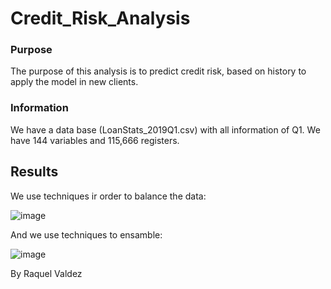 # Credit_Risk_Analysis

### Purpose

The purpose of this analysis is to predict credit risk, based on history to apply the model in new clients.

### Information

We have a data base (LoanStats_2019Q1.csv) with all information of Q1.
We have 144 variables and 115,666 registers.

## Results

We use techniques ir order to balance the data:

![image](https://user-images.githubusercontent.com/85086918/143302873-21b6b84b-19a5-4cd1-8120-e88b5d48f215.png)

And we use techniques to ensamble:

![image](https://user-images.githubusercontent.com/85086918/143302965-810b2054-e1c1-4586-bf32-d60da99886eb.png)


By Raquel Valdez
